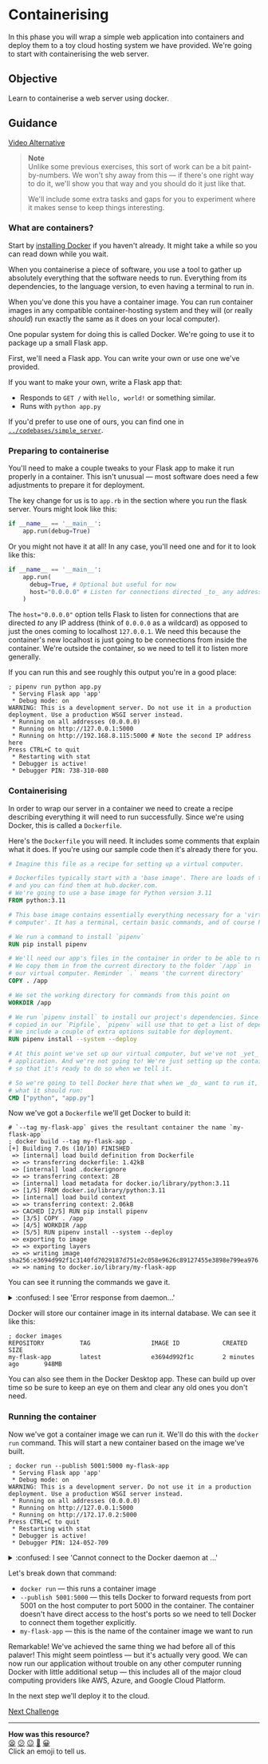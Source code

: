 # Containerising

In this phase you will wrap a simple web application into containers and deploy
them to a toy cloud hosting system we have provided. We're going to start
with containerising the web server.

## Objective

Learn to containerise a web server using docker.

## Guidance

[Video Alternative](https://www.youtube.com/watch?v=N4ZtwCXP6C4&t=0s)

> **Note**  
> Unlike some previous exercises, this sort of work can be a bit
> paint-by-numbers. We won't shy away from this — if there's one right way to do
> it, we'll show you that way and you should do it just like that.
>
> We'll include some extra tasks and gaps for you to experiment where it makes
> sense to keep things interesting.

### What are containers?

Start by [installing Docker](https://www.docker.com) if you haven't already. It
might take a while so you can read down while you wait.

When you containerise a piece of software, you use a tool to gather up
absolutely everything that the software needs to run. Everything from its
dependencies, to the language version, to even having a terminal to run in.

When you've done this you have a container image. You can run container images
in any compatible container-hosting system and they will (or really _should_)
run exactly the same as it does on your local computer).

One popular system for doing this is called Docker. We're going to use it to
package up a small Flask app.

First, we'll need a Flask app. You can write your own or use one we've provided.

If you want to make your own, write a Flask app that:

* Responds to `GET /` with `Hello, world!` or something similar.
* Runs with `python app.py`

If you'd prefer to use one of ours, you can find one in
[`../codebases/simple_server`](../codebases/simple_server).

### Preparing to containerise

You'll need to make a couple tweaks to your Flask app to make it run properly
in a container. This isn't unusual — most software does need a few adjustments
to prepare it for deployment.

The key change for us is to `app.rb` in the section where you run the flask
server. Yours might look like this:

```python
if __name__ == '__main__':
    app.run(debug=True)
```

Or you might not have it at all! In any case, you'll need one and for it to look
like this:

```python
if __name__ == '__main__':
    app.run(
      debug=True, # Optional but useful for now
      host="0.0.0.0" # Listen for connections directed _to_ any address
    )
```


The `host="0.0.0.0"` option tells Flask to listen for connections that are
directed _to_ any IP address (think of `0.0.0.0` as a wildcard) as opposed to
just the ones coming to localhost `127.0.0.1`. We need this because the
container's new localhost is just going to be connections from inside the
container. We're outside the container, so we need to tell it to listen more
generally.

If you can run this and see roughly this output you're in a good place:

```shell
; pipenv run python app.py
 * Serving Flask app 'app'
 * Debug mode: on
WARNING: This is a development server. Do not use it in a production deployment. Use a production WSGI server instead.
 * Running on all addresses (0.0.0.0)
 * Running on http://127.0.0.1:5000
 * Running on http://192.168.8.115:5000 # Note the second IP address here
Press CTRL+C to quit
 * Restarting with stat
 * Debugger is active!
 * Debugger PIN: 738-310-080
```

### Containerising

In order to wrap our server in a container we need to create a recipe describing
everything it will need to run successfully. Since we're using Docker, this is
called a `Dockerfile`.

Here's the `Dockerfile` you will need. It includes some comments that explain
what it does. If you're using our sample code then it's already there for you.

```dockerfile
# Imagine this file as a recipe for setting up a virtual computer.

# Dockerfiles typically start with a 'base image'. There are loads of these
# and you can find them at hub.docker.com.
# We're going to use a base image for Python version 3.11
FROM python:3.11

# This base image contains essentially everything necessary for a 'virtual
# computer'. It has a terminal, certain basic commands, and of course Python.

# We run a command to install `pipenv`
RUN pip install pipenv

# We'll need our app's files in the container in order to be able to run them!
# We copy them in from the current directory to the folder `/app` in
# our virtual computer. Reminder `.` means 'the current directory'
COPY . /app

# We set the working directory for commands from this point on
WORKDIR /app

# We run `pipenv install` to install our project's dependencies. Since we've
# copied in our `Pipfile`, `pipenv` will use that to get a list of dependencies.
# We include a couple of extra options suitable for deployment.
RUN pipenv install --system --deploy

# At this point we've set up our virtual computer, but we've not _yet_ run our
# application. And we're not going to! We're just setting up the container
# so that it's ready to do so when we tell it.

# So we're going to tell Docker here that when we _do_ want to run it, this is
# what it should run:
CMD ["python", "app.py"]
```

Now we've got a `Dockerfile` we'll get Docker to build it:

```shell
# `--tag my-flask-app` gives the resultant container the name `my-flask-app`
; docker build --tag my-flask-app .
[+] Building 7.0s (10/10) FINISHED
 => [internal] load build definition from Dockerfile
 => => transferring dockerfile: 1.42kB
 => [internal] load .dockerignore
 => => transferring context: 2B
 => [internal] load metadata for docker.io/library/python:3.11
 => [1/5] FROM docker.io/library/python:3.11
 => [internal] load build context
 => => transferring context: 2.06kB
 => CACHED [2/5] RUN pip install pipenv
 => [3/5] COPY . /app
 => [4/5] WORKDIR /app
 => [5/5] RUN pipenv install --system --deploy
 => exporting to image
 => => exporting layers
 => => writing image sha256:e3694d992f1c3140fd7029187d751e2c058e9626c89127455e3898e799ea976
 => => naming to docker.io/library/my-flask-app
```

You can see it running the commands we gave it.

<details>
  <summary>:confused: I see 'Error response from daemon...'</summary>

  ---

  You'll need to start Docker and keep it running for as long as you're using it.
  It should be in your Applications folder.

  If you keep running into trouble, contact your coach.

  ---

</details>

Docker will store our container image in its internal database. We can see it
like this:

```shell
; docker images
REPOSITORY          TAG                 IMAGE ID            CREATED             SIZE
my-flask-app        latest              e3694d992f1c        2 minutes ago       948MB
```

You can also see them in the Docker Desktop app. These can build up over time so
be sure to keep an eye on them and clear any old ones you don't need.

### Running the container

Now we've got a container image we can run it. We'll do this with the `docker
run` command. This will start a new container based on the image we've built.

```shell
; docker run --publish 5001:5000 my-flask-app
 * Serving Flask app 'app'
 * Debug mode: on
WARNING: This is a development server. Do not use it in a production deployment. Use a production WSGI server instead.
 * Running on all addresses (0.0.0.0)
 * Running on http://127.0.0.1:5000
 * Running on http://172.17.0.2:5000
Press CTRL+C to quit
 * Restarting with stat
 * Debugger is active!
 * Debugger PIN: 124-052-709
```

<details>
  <summary>:confused: I see 'Cannot connect to the Docker daemon at ...'</summary>

  ---

  You'll need to start Docker and keep it running for as long as you're using it.
  It should be in your Applications folder.

  If you keep running into trouble, contact your coach.

  ---

</details>

Let's break down that command:

* `docker run` — this runs a container image
* `--publish 5001:5000` — this tells Docker to forward requests from port 5001
  on the host computer to port 5000 in the container. The container doesn't
  have direct access to the host's ports so we need to tell Docker to connect
  them together explicitly.
* `my-flask-app` — this is the name of the container image we want to run

Remarkable! We've achieved the same thing we had before all of this palaver!
This might seem pointless — but it's actually very good. We can now run our
application without trouble on any other computer running Docker with little
additional setup — this includes all of the major cloud computing providers like
AWS, Azure, and Google Cloud Platform.

In the next step we'll deploy it to the cloud.


[Next Challenge](02_deploying.md)

<!-- BEGIN GENERATED SECTION DO NOT EDIT -->

---

**How was this resource?**  
[😫](https://airtable.com/shrUJ3t7KLMqVRFKR?prefill_Repository=makersacademy%2Fcloud-deployment&prefill_File=02_containers%2F01_containerising.md&prefill_Sentiment=😫) [😕](https://airtable.com/shrUJ3t7KLMqVRFKR?prefill_Repository=makersacademy%2Fcloud-deployment&prefill_File=02_containers%2F01_containerising.md&prefill_Sentiment=😕) [😐](https://airtable.com/shrUJ3t7KLMqVRFKR?prefill_Repository=makersacademy%2Fcloud-deployment&prefill_File=02_containers%2F01_containerising.md&prefill_Sentiment=😐) [🙂](https://airtable.com/shrUJ3t7KLMqVRFKR?prefill_Repository=makersacademy%2Fcloud-deployment&prefill_File=02_containers%2F01_containerising.md&prefill_Sentiment=🙂) [😀](https://airtable.com/shrUJ3t7KLMqVRFKR?prefill_Repository=makersacademy%2Fcloud-deployment&prefill_File=02_containers%2F01_containerising.md&prefill_Sentiment=😀)  
Click an emoji to tell us.

<!-- END GENERATED SECTION DO NOT EDIT -->
